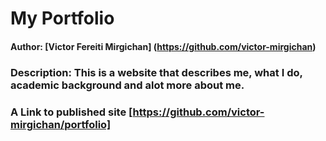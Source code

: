 # My Portfolio

#### Author: [Victor Fereiti Mirgichan] (https://github.com/victor-mirgichan)

### Description: This is a website that describes me, what I do, academic background and alot more about me.

### A Link to published site [https://github.com/victor-mirgichan/portfolio]